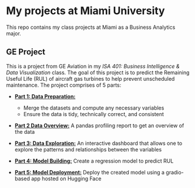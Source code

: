 # My projects at Miami University
This repo contains my class projects at Miami as a Business Analytics major.

## GE Project
This is a project from GE Aviation in my *ISA 401: Business Intelligence & Data Visualization* class. The goal of this project is to predict the Remaining Useful Life (RUL) of aircraft gas turbines to help prevent unscheduled maintenance. The project comprises of 5 parts:
- **[Part 1: Data Preparation:](https://linhtran304.github.io/ge_project/GE_Part1)**
    - Merge the datasets and compute any necessary variables
    - Ensure the data is tidy, technically correct, and consistent

- **[Part 2 Data Overview:](https://linhtran304.github.io/ge_project/GE_Part2)** A pandas profiling report to get an overview of the data
- **[Part 3: Data Exploration:](https://linhtran304.shinyapps.io/GE_Part3/)** An interactive dashboard that allows one to explore the patterns and relationships between the variables
- **[Part 4: Model Building:](https://linhtran304.github.io/ge_project/GE_Part4)** Create a regression model to predict RUL
- **[Part 5: Model Deployment:](https://huggingface.co/spaces/linhtran/ge_project)** Deploy the created model using a gradio-based app hosted on Hugging Face

